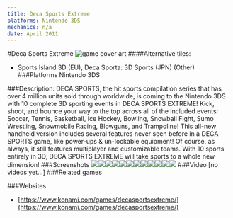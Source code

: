 ```yaml
---
title: Deca Sports Extreme
platforms: Nintendo 3DS
mechanics: n/a
date: April 2011
---
```

#Deca Sports Extreme
![game cover art](//images.igdb.com/igdb/image/upload/t_cover_big/bqticqicegnoe1vbgkjk.jpg "Logo Title Text 1")
####Alternative tiles:
* Sports Island 3D (EU), Deca Sporta: 3D Sports (JPN) (Other)
###Platforms
Nintendo 3DS

###Description:
DECA SPORTS, the hit sports compilation series that has over 4 million units sold through worldwide, is coming to the Nintendo 3DS with 10 complete 3D sporting events in DECA SPORTS EXTREME! Kick, shoot, and bounce your way to the top across all of the included events: Soccer, Tennis, Basketball, Ice Hockey, Bowling, Snowball Fight, Sumo Wrestling, Snowmobile Racing, Blowguns, and Trampoline! This all-new handheld version includes several features never seen before in a DECA SPORTS game, like power-ups & un-lockable equipment! Of course, as always, it still features multiplayer and customizable teams. With 10 sports entirely in 3D, DECA SPORTS EXTREME will take sports to a whole new dimension!
###Screenshots
<a target="_blank" href="//images.igdb.com/igdb/image/upload/t_cover_big/tqomzpbxktrsqr5no2iz.jpg"><img src="//images.igdb.com/igdb/image/upload/t_thumb/tqomzpbxktrsqr5no2iz.jpg"/></a><a target="_blank" href="//images.igdb.com/igdb/image/upload/t_cover_big/vbcbkhjbdv3mpwxlnciq.jpg"><img src="//images.igdb.com/igdb/image/upload/t_thumb/vbcbkhjbdv3mpwxlnciq.jpg"/></a><a target="_blank" href="//images.igdb.com/igdb/image/upload/t_cover_big/js2cpbiy2ybwfsmwzasz.jpg"><img src="//images.igdb.com/igdb/image/upload/t_thumb/js2cpbiy2ybwfsmwzasz.jpg"/></a><a target="_blank" href="//images.igdb.com/igdb/image/upload/t_cover_big/cle7dm6xpzfa3ydtq84n.jpg"><img src="//images.igdb.com/igdb/image/upload/t_thumb/cle7dm6xpzfa3ydtq84n.jpg"/></a><a target="_blank" href="//images.igdb.com/igdb/image/upload/t_cover_big/k5iocqpwggzsyjydvzmp.jpg"><img src="//images.igdb.com/igdb/image/upload/t_thumb/k5iocqpwggzsyjydvzmp.jpg"/></a><a target="_blank" href="//images.igdb.com/igdb/image/upload/t_cover_big/solriuvg3ekdzafwgp2z.jpg"><img src="//images.igdb.com/igdb/image/upload/t_thumb/solriuvg3ekdzafwgp2z.jpg"/></a><a target="_blank" href="//images.igdb.com/igdb/image/upload/t_cover_big/q5pjmyz3vqi7xh9x5gs6.jpg"><img src="//images.igdb.com/igdb/image/upload/t_thumb/q5pjmyz3vqi7xh9x5gs6.jpg"/></a><a target="_blank" href="//images.igdb.com/igdb/image/upload/t_cover_big/k5ymxtpkit656abrhyw1.jpg"><img src="//images.igdb.com/igdb/image/upload/t_thumb/k5ymxtpkit656abrhyw1.jpg"/></a><a target="_blank" href="//images.igdb.com/igdb/image/upload/t_cover_big/skkzjrwyrqch1xesewp2.jpg"><img src="//images.igdb.com/igdb/image/upload/t_thumb/skkzjrwyrqch1xesewp2.jpg"/></a><a target="_blank" href="//images.igdb.com/igdb/image/upload/t_cover_big/wei4n1kz67slahgxhmsy.jpg"><img src="//images.igdb.com/igdb/image/upload/t_thumb/wei4n1kz67slahgxhmsy.jpg"/></a><a target="_blank" href="//images.igdb.com/igdb/image/upload/t_cover_big/snhf3cyy2e5o8cbibjzl.jpg"><img src="//images.igdb.com/igdb/image/upload/t_thumb/snhf3cyy2e5o8cbibjzl.jpg"/></a><a target="_blank" href="//images.igdb.com/igdb/image/upload/t_cover_big/vi7bbffzydsuitzd2lyo.jpg"><img src="//images.igdb.com/igdb/image/upload/t_thumb/vi7bbffzydsuitzd2lyo.jpg"/></a>
###Video
[no videos yet...]
###Related games

###Websites
* [https://www.konami.com/games/decasportsextreme/](https://www.konami.com/games/decasportsextreme/)
